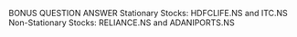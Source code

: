 BONUS QUESTION ANSWER
Stationary Stocks: HDFCLIFE.NS and ITC.NS
Non-Stationary Stocks: RELIANCE.NS and ADANIPORTS.NS
